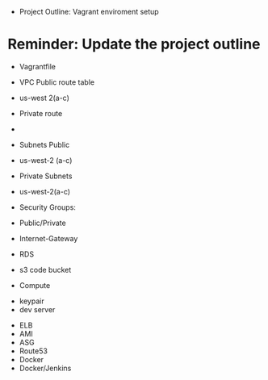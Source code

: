 * Project Outline: Vagrant enviroment setup

# Reminder: Update the project outline

* Vagrantfile 
 
 * VPC 
 Public route table
  - us-west 2(a-c)
 * Private route
  -
 * Subnets Public
  - us-west-2 (a-c)
 
 * Private Subnets
  - us-west-2(a-c)
  
 * Security Groups:
  - Public/Private
  
 * Internet-Gateway
 
 * RDS 
   
 * s3
  code bucket
  
 * Compute
  - keypair
  - dev server
  
 * ELB
 * AMI
 * ASG  
 * Route53
 * Docker
 * Docker/Jenkins 
 
